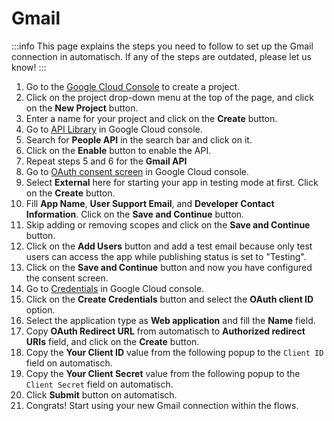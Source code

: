 # Gmail

:::info
This page explains the steps you need to follow to set up the Gmail
connection in automatisch. If any of the steps are outdated, please let us know!
:::

1. Go to the [Google Cloud Console](https://console.cloud.google.com) to create a project.
2. Click on the project drop-down menu at the top of the page, and click on the **New Project** button.
3. Enter a name for your project and click on the **Create** button.
4. Go to [API Library](https://console.cloud.google.com/apis/library) in Google Cloud console.
5. Search for **People API** in the search bar and click on it.
6. Click on the **Enable** button to enable the API.
7. Repeat steps 5 and 6 for the **Gmail API**
8. Go to [OAuth consent screen](https://console.cloud.google.com/apis/credentials/consent) in Google Cloud console.
9. Select **External** here for starting your app in testing mode at first. Click on the **Create** button.
10. Fill **App Name**, **User Support Email**, and **Developer Contact Information**. Click on the **Save and Continue** button.
11. Skip adding or removing scopes and click on the **Save and Continue** button.
12. Click on the **Add Users** button and add a test email because only test users can access the app while publishing status is set to "Testing".
13. Click on the **Save and Continue** button and now you have configured the consent screen.
14. Go to [Credentials](https://console.cloud.google.com/apis/credentials) in Google Cloud console.
15. Click on the **Create Credentials** button and select the **OAuth client ID** option.
16. Select the application type as **Web application** and fill the **Name** field.
17. Copy **OAuth Redirect URL** from automatisch to **Authorized redirect URIs** field, and click on the **Create** button.
18. Copy the **Your Client ID** value from the following popup to the `Client ID` field on automatisch.
19. Copy the **Your Client Secret** value from the following popup to the `Client Secret` field on automatisch.
20. Click **Submit** button on automatisch.
21. Congrats! Start using your new Gmail connection within the flows.
